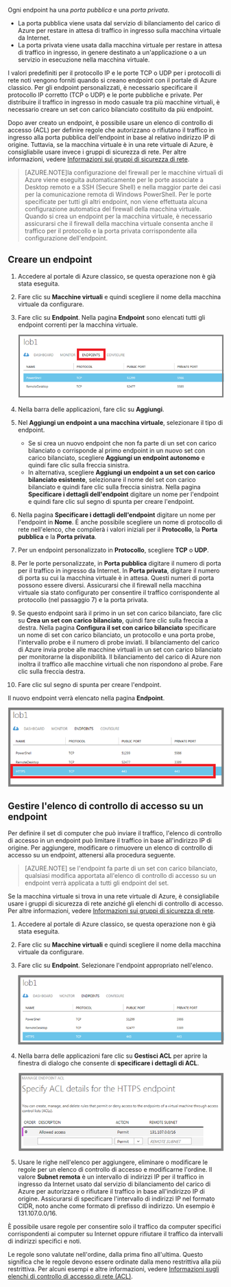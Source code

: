 
Ogni endpoint ha una *porta pubblica* e una *porta privata*.

- La porta pubblica viene usata dal servizio di bilanciamento del carico di Azure per restare in attesa di traffico in ingresso sulla macchina virtuale da Internet.
- La porta privata viene usata dalla macchina virtuale per restare in attesa di traffico in ingresso, in genere destinato a un'applicazione o a un servizio in esecuzione nella macchina virtuale.

I valori predefiniti per il protocollo IP e le porte TCP o UDP per i protocolli di rete noti vengono forniti quando si creano endpoint con il portale di Azure classico. Per gli endpoint personalizzati, è necessario specificare il protocollo IP corretto (TCP o UDP) e le porte pubbliche e private. Per distribuire il traffico in ingresso in modo casuale tra più macchine virtuali, è necessario creare un set con carico bilanciato costituito da più endpoint.

Dopo aver creato un endpoint, è possibile usare un elenco di controllo di accesso (ACL) per definire regole che autorizzano o rifiutano il traffico in ingresso alla porta pubblica dell'endpoint in base al relativo indirizzo IP di origine. Tuttavia, se la macchina virtuale è in una rete virtuale di Azure, è consigliabile usare invece i gruppi di sicurezza di rete. Per altre informazioni, vedere [Informazioni sui gruppi di sicurezza di rete](../articles/virtual-network/virtual-networks-nsg.md).

> [AZURE.NOTE]la configurazione del firewall per le macchine virtuali di Azure viene eseguita automaticamente per le porte associate a Desktop remoto e a SSH (Secure Shell) e nella maggior parte dei casi per la comunicazione remota di Windows PowerShell. Per le porte specificate per tutti gli altri endpoint, non viene effettuata alcuna configurazione automatica del firewall della macchina virtuale. Quando si crea un endpoint per la macchina virtuale, è necessario assicurarsi che il firewall della macchina virtuale consenta anche il traffico per il protocollo e la porta privata corrispondente alla configurazione dell'endpoint.

## Creare un endpoint

1.	Accedere al portale di Azure classico, se questa operazione non è già stata eseguita.
2.	Fare clic su **Macchine virtuali** e quindi scegliere il nome della macchina virtuale da configurare.
3.	Fare clic su **Endpoint**. Nella pagina **Endpoint** sono elencati tutti gli endpoint correnti per la macchina virtuale.

	![Endpoint](./media/virtual-machines-common-classic-setup-endpoints/endpointswindows.png)

4.	Nella barra delle applicazioni, fare clic su **Aggiungi**.
5.	Nel **Aggiungi un endpoint a una macchina virtuale**, selezionare il tipo di endpoint.

	- Se si crea un nuovo endpoint che non fa parte di un set con carico bilanciato o corrisponde al primo endpoint in un nuovo set con carico bilanciato, scegliere **Aggiungi un endpoint autonomo** e quindi fare clic sulla freccia sinistra.
	- In alternativa, scegliere **Aggiungi un endpoint a un set con carico bilanciato esistente**, selezionare il nome del set con carico bilanciato e quindi fare clic sulla freccia sinistra. Nella pagina **Specificare i dettagli dell'endpoint** digitare un nome per l'endpoint e quindi fare clic sul segno di spunta per creare l'endpoint.

6.	Nella pagina **Specificare i dettagli dell'endpoint** digitare un nome per l'endpoint in **Nome**. È anche possibile scegliere un nome di protocollo di rete nell'elenco, che compilerà i valori iniziali per il **Protocollo**, la **Porta pubblica** e la **Porta privata**.
7.	Per un endpoint personalizzato in **Protocollo**, scegliere **TCP** o **UDP**.
8.	Per le porte personalizzate, in **Porta pubblica** digitare il numero di porta per il traffico in ingresso da Internet. In **Porta privata**, digitare il numero di porta su cui la macchina virtuale è in attesa. Questi numeri di porta possono essere diversi. Assicurarsi che il firewall nella macchina virtuale sia stato configurato per consentire il traffico corrispondente al protocollo (nel passaggio 7) e la porta privata.
9.	Se questo endpoint sarà il primo in un set con carico bilanciato, fare clic su **Crea un set con carico bilanciato**, quindi fare clic sulla freccia a destra. Nella pagina **Configura il set con carico bilanciato** specificare un nome di set con carico bilanciato, un protocollo e una porta probe, l'intervallo probe e il numero di probe inviati. Il bilanciamento del carico di Azure invia probe alle macchine virtuali in un set con carico bilanciato per monitorarne la disponibilità. Il bilanciamento del carico di Azure non inoltra il traffico alle macchine virtuali che non rispondono al probe. Fare clic sulla freccia destra.
10.	Fare clic sul segno di spunta per creare l'endpoint.

Il nuovo endpoint verrà elencato nella pagina **Endpoint**.

![Creazione dell'endpoint completata](./media/virtual-machines-common-classic-setup-endpoints/endpointwindowsnew.png)

 

## Gestire l'elenco di controllo di accesso su un endpoint

Per definire il set di computer che può inviare il traffico, l'elenco di controllo di accesso in un endpoint può limitare il traffico in base all'indirizzo IP di origine. Per aggiungere, modificare o rimuovere un elenco di controllo di accesso su un endpoint, attenersi alla procedura seguente.

> [AZURE.NOTE] se l'endpoint fa parte di un set con carico bilanciato, qualsiasi modifica apportata all'elenco di controllo di accesso su un endpoint verrà applicata a tutti gli endpoint del set.

Se la macchina virtuale si trova in una rete virtuale di Azure, è consigliabile usare i gruppi di sicurezza di rete anziché gli elenchi di controllo di accesso. Per altre informazioni, vedere [Informazioni sui gruppi di sicurezza di rete](../articles/virtual-network/virtual-networks-nsg.md).

1.	Accedere al portale di Azure classico, se questa operazione non è già stata eseguita.
2.	Fare clic su **Macchine virtuali** e quindi scegliere il nome della macchina virtuale da configurare.
3.	Fare clic su **Endpoint**. Selezionare l'endpoint appropriato nell'elenco.

    ![Elenco di controllo di accesso](./media/virtual-machines-common-classic-setup-endpoints/EndpointsShowsDefaultEndpointsForVM.png)

5.	Nella barra delle applicazioni fare clic su **Gestisci ACL** per aprire la finestra di dialogo che consente di **specificare i dettagli di ACL**.

    ![Immissione dei dettagli sull'elenco di controllo di accesso](./media/virtual-machines-common-classic-setup-endpoints/EndpointACLdetails.png)

6.	Usare le righe nell'elenco per aggiungere, eliminare o modificare le regole per un elenco di controllo di accesso e modificarne l'ordine. Il valore **Subnet remota** è un intervallo di indirizzi IP per il traffico in ingresso da Internet usato dal servizio di bilanciamento del carico di Azure per autorizzare o rifiutare il traffico in base all'indirizzo IP di origine. Assicurarsi di specificare l'intervallo di indirizzi IP nel formato CIDR, noto anche come formato di prefisso di indirizzo. Un esempio è 131.107.0.0/16.

È possibile usare regole per consentire solo il traffico da computer specifici corrispondenti ai computer su Internet oppure rifiutare il traffico da intervalli di indirizzi specifici e noti.

Le regole sono valutate nell'ordine, dalla prima fino all'ultima. Questo significa che le regole devono essere ordinate dalla meno restrittiva alla più restrittiva. Per alcuni esempi e altre informazioni, vedere [Informazioni sugli elenchi di controllo di accesso di rete (ACL)](../articles/virtual-network/virtual-networks-acl.md).

<!---HONumber=AcomDC_0330_2016-->